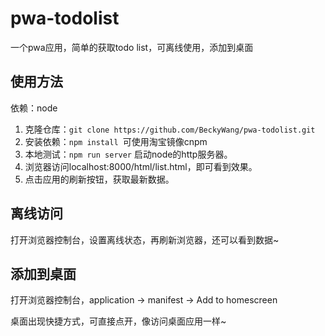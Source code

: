 # pwa-todolist
一个pwa应用，简单的获取todo list，可离线使用，添加到桌面

## 使用方法
依赖：node
1. 克隆仓库：`git clone https://github.com/BeckyWang/pwa-todolist.git`
2. 安装依赖：`npm install `可使用淘宝镜像cnpm
3. 本地测试：`npm run server` 启动node的http服务器。
4. 浏览器访问localhost:8000/html/list.html，即可看到效果。
5. 点击应用的刷新按钮，获取最新数据。

## 离线访问
打开浏览器控制台，设置离线状态，再刷新浏览器，还可以看到数据~

## 添加到桌面
<p>打开浏览器控制台，application -> manifest -> Add to homescreen</p>
<p>桌面出现快捷方式，可直接点开，像访问桌面应用一样~</p>
